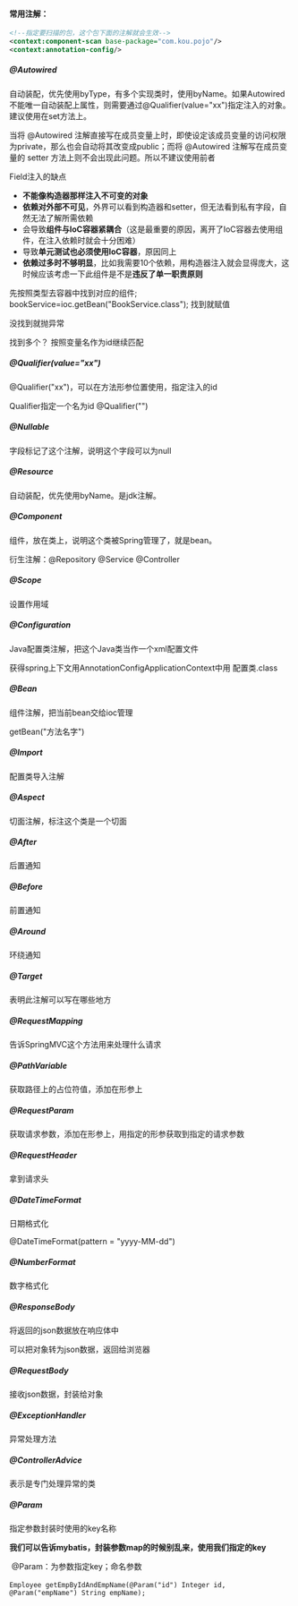 #### 常用注解：

```xml
<!--指定要扫描的包，这个包下面的注解就会生效-->
<context:component-scan base-package="com.kou.pojo"/>
<context:annotation-config/>
```



##### @Autowired

自动装配，优先使用byType，有多个实现类时，使用byName。如果Autowired不能唯一自动装配上属性，则需要通过@Qualifier(value="xx")指定注入的对象。建议使用在set方法上。

当将 @Autowired 注解直接写在成员变量上时，即使设定该成员变量的访问权限为private，那么也会自动将其改变成public；而将 @Autowired 注解写在成员变量的 setter 方法上则不会出现此问题。所以不建议使用前者

Field注入的缺点

- **不能像构造器那样注入不可变的对象**
- **依赖对外部不可见**，外界可以看到构造器和setter，但无法看到私有字段，自然无法了解所需依赖
- 会导致**组件与IoC容器紧耦合**（这是最重要的原因，离开了IoC容器去使用组件，在注入依赖时就会十分困难）
- 导致**单元测试也必须使用IoC容器**，原因同上
- **依赖过多时不够明显**，比如我需要10个依赖，用构造器注入就会显得庞大，这时候应该考虑一下此组件是不是**违反了单一职责原则**

先按照类型去容器中找到对应的组件; 
bookService=ioc.getBean("BookService.class");
找到就赋值

没找到就抛异常

找到多个？
 按照变量名作为id继续匹配



##### @Qualifier(value="xx")

@Qualifier("xx")，可以在方法形参位置使用，指定注入的id

Qualifier指定一个名为id 
 @Qualifier("")



##### @Nullable

字段标记了这个注解，说明这个字段可以为null



##### @Resource

自动装配，优先使用byName。是jdk注解。



##### @Component

组件，放在类上，说明这个类被Spring管理了，就是bean。

衍生注解：@Repository  @Service  @Controller



##### @Scope

设置作用域



##### @Configuration

Java配置类注解，把这个Java类当作一个xml配置文件

获得spring上下文用AnnotationConfigApplicationContext中用 配置类.class



##### @Bean

组件注解，把当前bean交给ioc管理

getBean("方法名字")



##### @Import

配置类导入注解



##### @Aspect

切面注解，标注这个类是一个切面



##### @After

后置通知



##### @Before

前置通知



##### @Around

环绕通知



##### @Target

表明此注解可以写在哪些地方



##### @RequestMapping

告诉SpringMVC这个方法用来处理什么请求



##### @PathVariable

获取路径上的占位符值，添加在形参上



##### @RequestParam

获取请求参数，添加在形参上，用指定的形参获取到指定的请求参数



##### @RequestHeader

拿到请求头



##### @DateTimeFormat

日期格式化

@DateTimeFormat(pattern = "yyyy-MM-dd")



##### @NumberFormat

数字格式化



##### @ResponseBody 

将返回的json数据放在响应体中

可以把对象转为json数据，返回给浏览器



##### @RequestBody 

接收json数据，封装给对象



##### @ExceptionHandler

异常处理方法



##### @ControllerAdvice

表示是专门处理异常的类



##### @Param

指定参数封装时使用的key名称

**我们可以告诉mybatis，封装参数map的时候别乱来，使用我们指定的key**

​	@Param：为参数指定key；命名参数

​	`Employee getEmpByIdAndEmpName(@Param("id") Integer id, @Param("empName") String empName);`	










